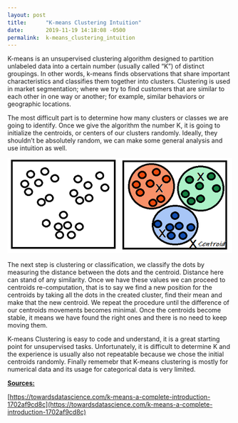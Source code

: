 ```yaml
---
layout: post
title:      "K-means Clustering Intuition"
date:       2019-11-19 14:18:08 -0500
permalink:  k-means_clustering_intuition
---
```



K-means is an unsupervised clustering algorithm designed to partition unlabeled data into a certain number (usually called “K”) of distinct groupings. In other words, k-means finds observations that share important characteristics and classifies them together into clusters. Clustering is used in market segmentation; where we try to find customers that are similar to each other in one way or another; for example, similar behaviors or geographic locations.

The most difficult part is to determine how many clusters or classes we are going to identify. Once we give the algorithm the number K, it is going to initialize the centroids, or centers of our clusters randomly. Ideally, they shouldn’t be absolutely random, we can make some general analysis and use intuition as well. 

![](img/64.png)

The next step is clustering or classification, we classify the dots by measuring the distance between the dots and the centroid. Distance here can stand of any similarity. Once we have these values we can proceed to centroids re-computation, that is to say we find a new position for the centroids by taking all the dots in the created cluster, find their mean and make that the new centroid.  We repeat the procedure until the difference of our centroids movements becomes minimal. Once the centroids become stable, it means we have found the right ones and there is no need to keep moving them. 

K-means Clustering is easy to code and understand, it is a great starting point for unsupervised tasks. Unfortunately, it is difficult to determine K and the experience is usually also not repeatable because we chose the initial centroids randomly. Finally rememebr that K-means clustering is mostly for numerical data and its usage for categorical data is very limited. 

<b><u>Sources:</u></b>

[https://towardsdatascience.com/k-means-a-complete-introduction-1702af9cd8c](https://towardsdatascience.com/k-means-a-complete-introduction-1702af9cd8c)


